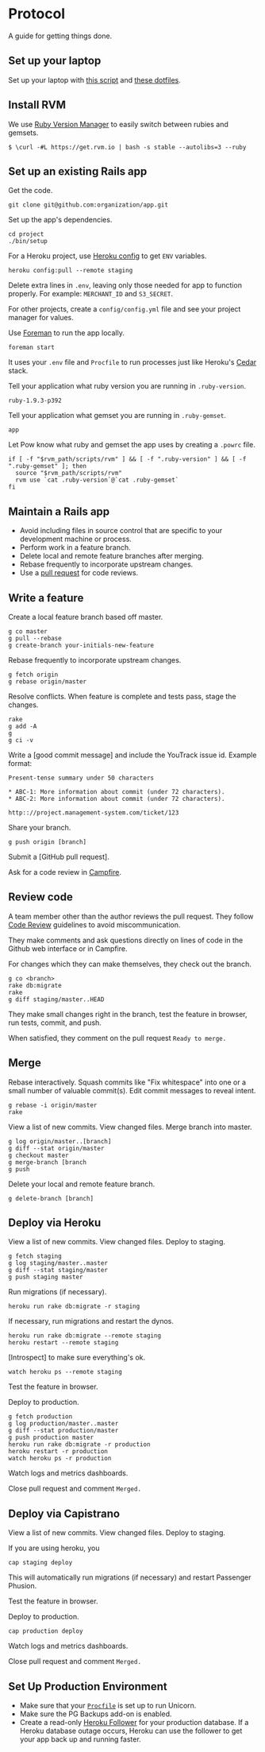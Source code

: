 Protocol
========

A guide for getting things done.

Set up your laptop
-------------

Set up your laptop with [this script](https://github.com/thoughtbot/laptop)
and [these dotfiles](https://github.com/thoughtbot/dotfiles).

Install RVM
-------------

We use [Ruby Version Manager](http://rvm.io) to easily switch between rubies and gemsets.

    $ \curl -#L https://get.rvm.io | bash -s stable --autolibs=3 --ruby

Set up an existing Rails app
----------------

Get the code.

    git clone git@github.com:organization/app.git

Set up the app's dependencies.

    cd project
    ./bin/setup

For a Heroku project, use [Heroku config](https://github.com/ddollar/heroku-config) to get `ENV`
variables.

    heroku config:pull --remote staging

Delete extra lines in `.env`, leaving only those needed for app to function
properly. For example: `MERCHANT_ID` and `S3_SECRET`.

For other projects, create a `config/config.yml` file and see your project manager for values.

Use [Foreman](https://github.com/ddollar/foreman) to run the app locally.

    foreman start

It uses your `.env` file and `Procfile` to run processes just like Heroku's
[Cedar](https://devcenter.heroku.com/articles/cedar/) stack.


Tell your application what ruby version you are running in `.ruby-version`.

    ruby-1.9.3-p392

Tell your application what gemset you are running in `.ruby-gemset`.

    app

Let Pow know what ruby and gemset the app uses by creating a `.powrc` file.

    if [ -f "$rvm_path/scripts/rvm" ] && [ -f ".ruby-version" ] && [ -f ".ruby-gemset" ]; then
      source "$rvm_path/scripts/rvm"
      rvm use `cat .ruby-version`@`cat .ruby-gemset`
    fi


Maintain a Rails app
--------------------

* Avoid including files in source control that are specific to your
  development machine or process.
* Perform work in a feature branch.
* Delete local and remote feature branches after merging.
* Rebase frequently to incorporate upstream changes.
* Use a [pull request] for code reviews.

[pull request]: https://help.github.com/articles/using-pull-requests/

Write a feature
---------------

Create a local feature branch based off master.

    g co master
    g pull --rebase
    g create-branch your-initials-new-feature

Rebase frequently to incorporate upstream changes.

    g fetch origin
    g rebase origin/master

Resolve conflicts. When feature is complete and tests pass, stage the changes.

    rake
    g add -A
    g
    g ci -v

Write a [good commit message] and include the YouTrack issue id. Example format:

    Present-tense summary under 50 characters

    * ABC-1: More information about commit (under 72 characters).
    * ABC-2: More information about commit (under 72 characters).

    http:://project.management-system.com/ticket/123

Share your branch.

    g push origin [branch]

Submit a [GitHub pull request].

Ask for a code review in [Campfire](https://campfirenow.com/).

Review code
-----------

A team member other than the author reviews the pull request. They follow
[Code Review](../code-review) guidelines to avoid
miscommunication.

They make comments and ask questions directly on lines of code in the Github
web interface or in Campfire.

For changes which they can make themselves, they check out the branch.

    g co <branch>
    rake db:migrate
    rake
    g diff staging/master..HEAD

They make small changes right in the branch, test the feature in browser,
run tests, commit, and push.

When satisfied, they comment on the pull request `Ready to merge.`

Merge
-----

Rebase interactively. Squash commits like "Fix whitespace" into one or a
small number of valuable commit(s). Edit commit messages to reveal intent.

    g rebase -i origin/master
    rake

View a list of new commits. View changed files. Merge branch into master.

    g log origin/master..[branch]
    g diff --stat origin/master
    g checkout master
    g merge-branch [branch
    g push

Delete your local and remote feature branch.

    g delete-branch [branch]

Deploy via Heroku
------

View a list of new commits. View changed files. Deploy to staging.

    g fetch staging
    g log staging/master..master
    g diff --stat staging/master
    g push staging master

Run migrations (if necessary).

    heroku run rake db:migrate -r staging

If necessary, run migrations and restart the dynos.

    heroku run rake db:migrate --remote staging
    heroku restart --remote staging

[Introspect] to make sure everything's ok.

    watch heroku ps --remote staging

Test the feature in browser.

Deploy to production.

    g fetch production
    g log production/master..master
    g diff --stat production/master
    g push production master
    heroku run rake db:migrate -r production
    heroku restart -r production
    watch heroku ps -r production

Watch logs and metrics dashboards.

Close pull request and comment `Merged.`

Deploy via Capistrano
------

View a list of new commits. View changed files. Deploy to staging.

If you are using heroku, you

    cap staging deploy

This will automatically run migrations (if necessary) and restart Passenger Phusion.

Test the feature in browser.

Deploy to production.

    cap production deploy

Watch logs and metrics dashboards.

Close pull request and comment `Merged.`

Set Up Production Environment
-----------------------------

* Make sure that your
  [`Procfile`](https://devcenter.heroku.com/articles/procfile)
  is set up to run Unicorn.
* Make sure the PG Backups add-on is enabled.
* Create a read-only [Heroku Follower] for your production database. If a Heroku
  database outage occurs, Heroku can use the follower to get your app back up
  and running faster.

[Heroku Follower]: https://devcenter.heroku.com/articles/improving-heroku-postgres-availability-with-followers
[`Procfile`]: https://devcenter.heroku.com/articles/procfile
